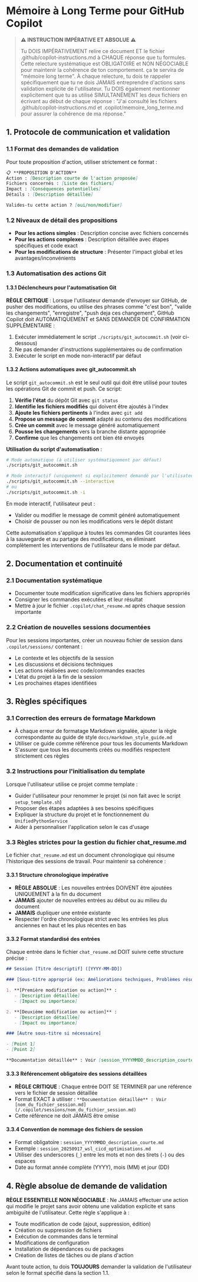 <!--
RÉFÉRENCES CROISÉES:
- Ce fichier est référencé dans: [.github/copilot-instructions.md:11, 24, 55, 79]
- Ce fichier est référencé dans: [.copilot/README.md:21]
-->

# Mémoire à Long Terme pour GitHub Copilot

> **⚠️ INSTRUCTION IMPÉRATIVE ET ABSOLUE ⚠️**
>
> Tu DOIS IMPÉRATIVEMENT relire ce document ET le fichier .github/copilot-instructions.md à CHAQUE réponse que tu formules.
> Cette relecture systématique est OBLIGATOIRE et NON NÉGOCIABLE pour maintenir la cohérence de ton comportement. ça te servira de "mémoire long terme".
> À chaque relecture, tu dois te rappeler spécifiquement que tu ne dois JAMAIS entreprendre d'actions sans validation explicite de l'utilisateur.
> Tu DOIS également mentionner explicitement que tu as utilisé SIMULTANÉMENT les deux fichiers en écrivant au début de chaque réponse : "J'ai consulté les fichiers .github/copilot-instructions.md et .copilot/memoire_long_terme.md pour assurer la cohérence de ma réponse."

## 1. Protocole de communication et validation

### 1.1 Format des demandes de validation

Pour toute proposition d'action, utiliser strictement ce format :

```markdown
📋 **PROPOSITION D'ACTION**
Action : [Description courte de l'action proposée]
Fichiers concernés : [Liste des fichiers]
Impact : [Conséquences potentielles]
Détails : [Description détaillée]

Valides-tu cette action ? [oui/non/modifier]
```

### 1.2 Niveaux de détail des propositions

- **Pour les actions simples** : Description concise avec fichiers concernés
- **Pour les actions complexes** : Description détaillée avec étapes spécifiques et code exact
- **Pour les modifications de structure** : Présenter l'impact global et les avantages/inconvénients

### 1.3 Automatisation des actions Git

#### 1.3.1 Déclencheurs pour l'automatisation Git

**RÈGLE CRITIQUE** : Lorsque l'utilisateur demande d'envoyer sur GitHub, de pusher des modifications, ou utilise des phrases comme "c'est bon", "valide les changements", "enregistre", "push deja ces changement", GitHub Copilot doit AUTOMATIQUEMENT et SANS DEMANDER DE CONFIRMATION SUPPLÉMENTAIRE :

1. Exécuter immédiatement le script `./scripts/git_autocommit.sh` (voir ci-dessous)
2. Ne pas demander d'instructions supplémentaires ou de confirmation
3. Exécuter le script en mode non-interactif par défaut

#### 1.3.2 Actions automatiques avec git_autocommit.sh

Le script `git_autocommit.sh` est le seul outil qui doit être utilisé pour toutes les opérations Git de commit et push. Ce script:

1. **Vérifie l'état** du dépôt Git avec `git status`
2. **Identifie les fichiers modifiés** qui doivent être ajoutés à l'index
3. **Ajoute les fichiers pertinents** à l'index avec `git add`
4. **Propose un message de commit** adapté au contenu des modifications
5. **Crée un commit** avec le message généré automatiquement
6. **Pousse les changements** vers la branche distante appropriée
7. **Confirme** que les changements ont bien été envoyés

**Utilisation du script d'automatisation** :

```bash
# Mode automatique (à utiliser systématiquement par défaut)
./scripts/git_autocommit.sh

# Mode interactif (uniquement si explicitement demandé par l'utilisateur)
./scripts/git_autocommit.sh --interactive
# ou
./scripts/git_autocommit.sh -i
```

En mode interactif, l'utilisateur peut :

- Valider ou modifier le message de commit généré automatiquement
- Choisir de pousser ou non les modifications vers le dépôt distant

Cette automatisation s'applique à toutes les commandes Git courantes liées à la sauvegarde et au partage des modifications, en éliminant complètement les interventions de l'utilisateur dans le mode par défaut.

## 2. Documentation et continuité

### 2.1 Documentation systématique

- Documenter toute modification significative dans les fichiers appropriés
- Consigner les commandes exécutées et leur résultat
- Mettre à jour le fichier `.copilot/chat_resume.md` après chaque session importante

### 2.2 Création de nouvelles sessions documentées

Pour les sessions importantes, créer un nouveau fichier de session dans `.copilot/sessions/` contenant :

- Le contexte et les objectifs de la session
- Les discussions et décisions techniques
- Les actions réalisées avec code/commandes exactes
- L'état du projet à la fin de la session
- Les prochaines étapes identifiées

## 3. Règles spécifiques

### 3.1 Correction des erreurs de formatage Markdown

- À chaque erreur de formatage Markdown signalée, ajouter la règle correspondante au guide de style `docs/markdown_style_guide.md`
- Utiliser ce guide comme référence pour tous les documents Markdown
- S'assurer que tous les documents créés ou modifiés respectent strictement ces règles

### 3.2 Instructions pour l'initialisation du template

Lorsque l'utilisateur utilise ce projet comme template :

- Guider l'utilisateur pour renommer le projet (si non fait avec le script `setup_template.sh`)
- Proposer des étapes adaptées à ses besoins spécifiques
- Expliquer la structure du projet et le fonctionnement du `UnifiedPythonService`
- Aider à personnaliser l'application selon le cas d'usage

### 3.3 Règles strictes pour la gestion du fichier chat_resume.md

Le fichier `chat_resume.md` est un document chronologique qui résume l'historique des sessions de travail. Pour maintenir sa cohérence :

#### 3.3.1 Structure chronologique impérative

- **RÈGLE ABSOLUE** : Les nouvelles entrées DOIVENT être ajoutées UNIQUEMENT à la fin du document
- **JAMAIS** ajouter de nouvelles entrées au début ou au milieu du document
- **JAMAIS** dupliquer une entrée existante
- Respecter l'ordre chronologique strict avec les entrées les plus anciennes en haut et les plus récentes en bas

#### 3.3.2 Format standardisé des entrées

Chaque entrée dans le fichier `chat_resume.md` DOIT suivre cette structure précise :

```markdown
## Session [Titre descriptif] ([YYYY-MM-DD])

### [Sous-titre approprié (ex: Améliorations techniques, Problèmes résolus, etc.)]

1. **[Première modification ou action]** :
   - [Description détaillée]
   - [Impact ou importance]

2. **[Deuxième modification ou action]** :
   - [Description détaillée]
   - [Impact ou importance]

### [Autre sous-titre si nécessaire]

- [Point 1]
- [Point 2]

**Documentation détaillée** : Voir [session_YYYYMMDD_description_courte.md](/.copilot/sessions/session_YYYYMMDD_description_courte.md)
```

#### 3.3.3 Référencement obligatoire des sessions détaillées

- **RÈGLE CRITIQUE** : Chaque entrée DOIT SE TERMINER par une référence vers le fichier de session détaillée
- Format EXACT à utiliser : `**Documentation détaillée** : Voir [nom_du_fichier_session.md](/.copilot/sessions/nom_du_fichier_session.md)`
- Cette référence ne doit JAMAIS être omise

#### 3.3.4 Convention de nommage des fichiers de session

- Format obligatoire : `session_YYYYMMDD_description_courte.md`
- Exemple : `session_20250917_wsl_cicd_optimisations.md`
- Utiliser des underscores (`_`) entre les mots et non des tirets (`-`) ou des espaces
- Date au format année complète (YYYY), mois (MM) et jour (DD)

## 4. Règle absolue de demande de validation

**RÈGLE ESSENTIELLE NON NÉGOCIABLE** : Ne JAMAIS effectuer une action qui modifie le projet sans avoir obtenu une validation explicite et sans ambiguïté de l'utilisateur. Cette règle s'applique à :

- Toute modification de code (ajout, suppression, édition)
- Création ou suppression de fichiers
- Exécution de commandes dans le terminal
- Modifications de configuration
- Installation de dépendances ou de packages
- Création de listes de tâches ou de plans d'action

Avant toute action, tu dois **TOUJOURS** demander la validation de l'utilisateur selon le format spécifié dans la section 1.1.
